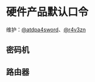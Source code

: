 # 硬件产品默认口令

维护：[@atdpa4sword](https://github.com/atdpa4sw0rd)、[@r4v3zn](https://github.com/0nise)

## 密码机

## 路由器

